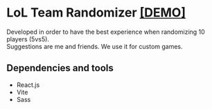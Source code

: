 # LoL Team Randomizer [[DEMO]](https://lol-team-randomizer.netlify.app/)

Developed in order to have the best experience when randomizing 10 players (5vs5).  
Suggestions are me and friends. We use it for custom games.

## Dependencies and tools
- React.js
- Vite
- Sass
